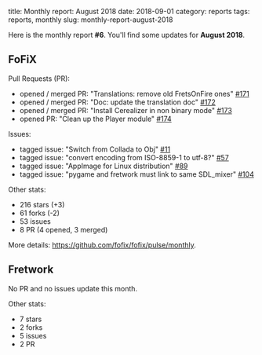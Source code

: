 title: Monthly report: August 2018
date: 2018-09-01
category: reports
tags: reports, monthly
slug: monthly-report-august-2018

Here is the monthly report **#6**. You'll find some updates for **August 2018**.


## FoFiX

Pull Requests (PR):

- opened / merged PR: "Translations: remove old FretsOnFire ones" [#171](https://github.com/fofix/fofix/pull/171)
- opened / merged PR: "Doc: update the translation doc" [#172](https://github.com/fofix/fofix/pull/172)
- opened / merged PR: "Install Cerealizer in non binary mode" [#173](https://github.com/fofix/fofix/pull/173)
- opened PR: "Clean up the Player module" [#174](https://github.com/fofix/fofix/pull/174)

Issues:

- tagged issue: "Switch from Collada to Obj" [#11](https://github.com/fofix/fofix/issues/11)
- tagged issue: "convert encoding from ISO-8859-1 to utf-8?" [#57](https://github.com/fofix/fofix/issues/57)
- tagged issue: "AppImage for Linux distribution" [#89](https://github.com/fofix/fofix/issues/89)
- tagged issue: "pygame and fretwork must link to same SDL_mixer" [#104](https://github.com/fofix/fofix/issues/104)

Other stats:

- 216 stars (+3)
- 61 forks (-2)
- 53 issues
- 8 PR (4 opened, 3 merged)

More details: https://github.com/fofix/fofix/pulse/monthly.


## Fretwork

No PR and no issues update this month.

Other stats:

- 7 stars
- 2 forks
- 5 issues
- 2 PR
